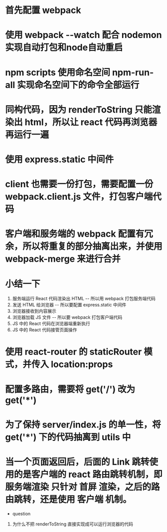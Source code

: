 # 首先配置 webpack
# 使用 webpack --watch 配合 nodemon 实现自动打包和node自动重启
# npm scripts 使用命名空间 npm-run-all 实现命名空间下的命令全部运行
# 同构代码，因为 renderToString 只能渲染出 html，所以让 react 代码再浏览器再运行一遍
# 使用 express.static 中间件
# client 也需要一份打包，需要配置一份 webpack.client.js 文件，打包客户端代码
# 客户端和服务端的 webpack 配置有冗余，所以将重复的部分抽离出来，并使用 webpack-merge 来进行合并

# 小结一下
1. 服务端运行 React 代码渲染出 HTML -- 所以用 webpack 打包服务端代码
2. 发送 HTML 给浏览器 -- 所以要配置 express.static 中间件
3. 浏览器接收到内容展示
4. 浏览器加载 JS 文件 -- 所以要 webpack 打包客户端代码
5. JS 中的 React 代码在浏览器端重新执行
6. JS 中的 React 代码接管页面操作

# 使用 react-router 的 staticRouter 模式，并传入 location:props
# 配置多路由，需要将 get('/') 改为 get('*')
# 为了保持 server/index.js 的单一性，将 get('*') 下的代码抽离到 utils 中
# 当一个页面返回后，后面的 Link 跳转使用的是客户端的 react 路由跳转机制，即 服务端渲染 只针对 首屏 渲染，之后的路由跳转，还是使用 客户端 机制。

- question
1. 为什么不把 renderToString 直接实现成可以运行浏览器的代码